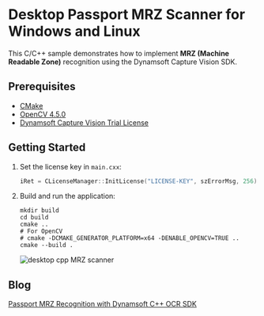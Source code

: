 # Desktop Passport MRZ Scanner for Windows and Linux
This C/C++ sample demonstrates how to implement **MRZ (Machine Readable Zone)** recognition using the Dynamsoft Capture Vision SDK.

## Prerequisites
- [CMake](https://cmake.org/download/)
- [OpenCV 4.5.0](https://opencv.org/releases/)
- [Dynamsoft Capture Vision Trial License](https://www.dynamsoft.com/customer/license/trialLicense/?product=dcv&package=cross-platform)


## Getting Started
1. Set the license key in `main.cxx`:

    ```cpp
    iRet = CLicenseManager::InitLicense("LICENSE-KEY", szErrorMsg, 256);
    ```

2. Build and run the application:

    ```
    mkdir build
    cd build
    cmake ..
    # For OpenCV
    # cmake -DCMAKE_GENERATOR_PLATFORM=x64 -DENABLE_OPENCV=TRUE ..
    cmake --build .
    ```

    ![desktop cpp MRZ scanner](https://www.dynamsoft.com/codepool/img/2024/09/desktop-cpp-mrz-scanner.png)
    
    
 ## Blog
 [Passport MRZ Recognition with Dynamsoft C++ OCR SDK](https://www.dynamsoft.com/codepool/passport-mrz-recognition-cpp-windows-linux.html)
